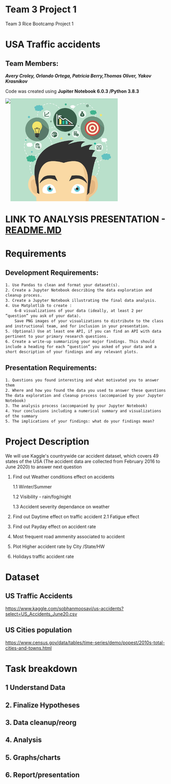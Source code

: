 # Team 3 Project 1
Team 3 Rice Bootcamp Project 1 
# USA Traffic accidents 
## Team Members:

**_Avery Croley, Orlando Ortega, Patricia Berry,Thomas Oliver, Yakov Krasnikov_**

Code was created using **Jupiter Notebook 6.0.3 /Python 3.8.3**

<img src="Images/team.gif" align="left" height="320"/>


<img src="Images/creative.jpg" align="center" height="320"/>


# 

# LINK TO ANALYSIS PRESENTATION - [README.MD](Analysis/Readme.md)

# Requirements
## Development Requirements:
    1. Use Pandas to clean and format your dataset(s). 
    2. Create a Jupyter Notebook describing the data exploration and cleanup process.
    3. Create a Jupyter Notebook illustrating the final data analysis.
    4. Use Matplotlib to create : 
        6–8 visualizations of your data (ideally, at least 2 per ”question” you ask of your data).
        Save PNG images of your visualizations to distribute to the class and instructional team, and for inclusion in your presentation.
    5. (Optional) Use at least one API, if you can find an API with data pertinent to your primary research questions.
    6. Create a write-up summarizing your major findings. This should include a heading for each “question” you asked of your data and a short description of your findings and any relevant plots.
## Presentation Requirements:
    1. Questions you found interesting and what motivated you to answer them
    2. Where and how you found the data you used to answer these questions
    The data exploration and cleanup process (accompanied by your Jupyter Notebook)
    3. The analysis process (accompanied by your Jupyter Notebook)
    4. Your conclusions including a numerical summary and visualizations of the summary
    5. The implications of your findings: what do your findings mean?

# Project Description 
 We will use Kaggle's countrywide car accident dataset, which covers 49 states of the USA (The accident data are collected from February 2016 to June 2020) to answer next question 

1. Find out Weather conditions effect on accidents

    1.1 Winter/Summer
   
    1.2 Visibility - rain/fog/night
   
    1.3 Accident severity dependance on weather

2. Find out Daytime effect on traffic accident
    2.1 Fatigue effect
3. Find out Payday effect on accident rate
4. Most frequent road ammenity associated to accident
5. Plot Higher accident rate by  City /State/HW 
6. Holidays traffic accident rate

# Dataset 
## US Traffic Accidents
https://www.kaggle.com/sobhanmoosavi/us-accidents?select=US_Accidents_June20.csv

## US Cities population 
https://www.census.gov/data/tables/time-series/demo/popest/2010s-total-cities-and-towns.html

# Task breakdown 
## 1 Understand Data

## 2. Finalize Hypotheses

## 3. Data cleanup/reorg

## 4. Analysis

## 5. Graphs/charts

## 6. Report/presentation

